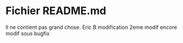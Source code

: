 # Fichier README.md

Il ne contient pas grand chose.
Eric B  modification  2eme
modif  encore
modif sous bugfix